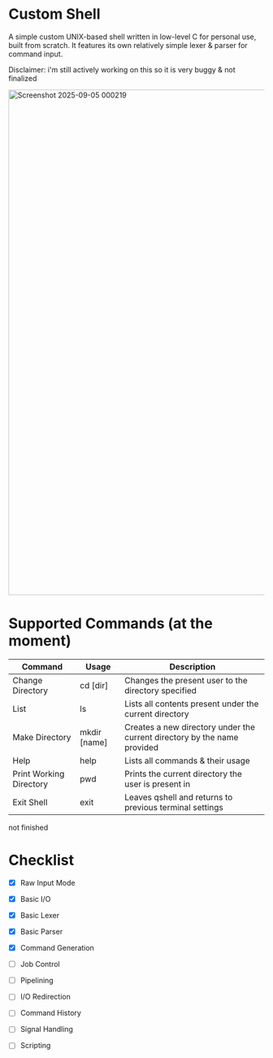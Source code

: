 # Custom Shell

A simple custom UNIX-based shell written in low-level C for personal use, built from scratch. It features its own relatively simple lexer & parser for command input.

Disclaimer: i'm still actively working on this so it is very buggy & not finalized

<img width="1711" height="995" alt="Screenshot 2025-09-05 000219" src="https://github.com/user-attachments/assets/aac941b2-60dc-48cc-8404-e59ad20c13e5" />



# Supported Commands (at the moment)

| Command                 	| Usage        	| Description                                                              	|
|-------------------------	|--------------	|--------------------------------------------------------------------------	|
| Change Directory        	| cd [dir]     	| Changes the present user to the directory specified                      	|
| List                    	| ls           	| Lists all contents present under the current directory                   	|
| Make Directory          	| mkdir [name] 	| Creates a new directory under the current directory by the name provided 	|
| Help                    	| help         	| Lists all commands & their usage                                         	|
| Print Working Directory 	| pwd          	| Prints the current directory the user is present in                      	|
| Exit Shell              	| exit         	| Leaves qshell and returns to previous terminal settings                  	|

not finished

# Checklist

- [x] Raw Input Mode
- [x] Basic I/O
- [x] Basic Lexer 
- [x] Basic Parser
- [x] Command Generation
- [ ] Job Control
- [ ] Pipelining
- [ ] I/O Redirection
- [ ] Command History
- [ ] Signal Handling
- [ ] Scripting

